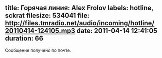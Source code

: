 title: Горячая линия: Alex Frolov
labels: hotline, sckrat
filesize: 534041
file: http://files.tmradio.net/audio/incoming/hotline/20110414-124105.mp3
date: 2011-04-14 12:41:05
duration: 66
---
Сообщение получено по почте.
